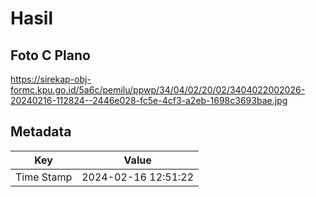 # Hasil

## Foto C Plano

https://sirekap-obj-formc.kpu.go.id/5a6c/pemilu/ppwp/34/04/02/20/02/3404022002026-20240216-112824--2446e028-fc5e-4cf3-a2eb-1698c3693bae.jpg


## Metadata

| Key        | Value               |
| ---------- | ------------------- |
| Time Stamp | 2024-02-16 12:51:22 |



